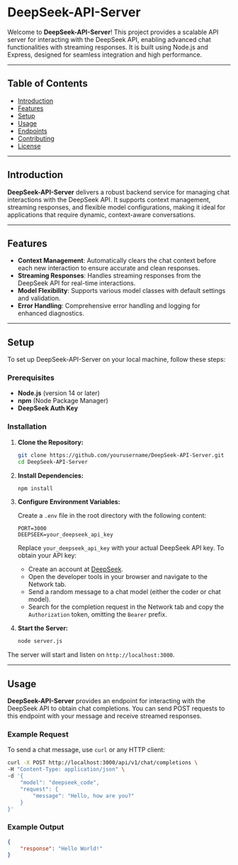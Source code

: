 # DeepSeek-API-Server

Welcome to **DeepSeek-API-Server**! This project provides a scalable API server for interacting with the DeepSeek API, enabling advanced chat functionalities with streaming responses. It is built using Node.js and Express, designed for seamless integration and high performance.

---

## Table of Contents

- [Introduction](#introduction)
- [Features](#features)
- [Setup](#setup)
- [Usage](#usage)
- [Endpoints](#endpoints)
- [Contributing](#contributing)
- [License](#license)

---

## Introduction

**DeepSeek-API-Server** delivers a robust backend service for managing chat interactions with the DeepSeek API. It supports context management, streaming responses, and flexible model configurations, making it ideal for applications that require dynamic, context-aware conversations.

---

## Features

- **Context Management**: Automatically clears the chat context before each new interaction to ensure accurate and clean responses.
- **Streaming Responses**: Handles streaming responses from the DeepSeek API for real-time interactions.
- **Model Flexibility**: Supports various model classes with default settings and validation.
- **Error Handling**: Comprehensive error handling and logging for enhanced diagnostics.

---

## Setup

To set up DeepSeek-API-Server on your local machine, follow these steps:

### Prerequisites

- **Node.js** (version 14 or later)
- **npm** (Node Package Manager)
- **DeepSeek Auth Key**

### Installation

1. **Clone the Repository:**

    ```bash
    git clone https://github.com/yourusername/DeepSeek-API-Server.git
    cd DeepSeek-API-Server
    ```

2. **Install Dependencies:**

    ```bash
    npm install
    ```

3. **Configure Environment Variables:**

    Create a `.env` file in the root directory with the following content:

    ```env
    PORT=3000
    DEEPSEEK=your_deepseek_api_key
    ```

    Replace `your_deepseek_api_key` with your actual DeepSeek API key. To obtain your API key:
    
    - Create an account at [DeepSeek](https://chat.deepseek.com/).
    - Open the developer tools in your browser and navigate to the Network tab.
    - Send a random message to a chat model (either the coder or chat model).
    - Search for the completion request in the Network tab and copy the `Authorization` token, omitting the `Bearer` prefix.

4. **Start the Server:**

    ```bash
    node server.js
    ```

The server will start and listen on `http://localhost:3000`.

---

## Usage

**DeepSeek-API-Server** provides an endpoint for interacting with the DeepSeek API to obtain chat completions. You can send POST requests to this endpoint with your message and receive streamed responses.

### Example Request

To send a chat message, use `curl` or any HTTP client:

```bash
curl -X POST http://localhost:3000/api/v1/chat/completions \
-H "Content-Type: application/json" \
-d '{
    "model": "deepseek_code",
    "request": {
        "message": "Hello, how are you?"
    }
}'
```

### Example Output

```json
{
	"response": "Hello World!"
}
```
